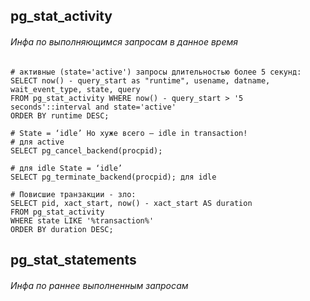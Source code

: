 ## pg_stat_activity
###### Инфа по выполняющимся запросам в данное время
```
# активные (state='active') запросы длительностью более 5 секунд:
SELECT now() - query_start as "runtime", usename, datname, wait_event_type, state, query
FROM pg_stat_activity WHERE now() - query_start > '5 seconds'::interval and state='active'
ORDER BY runtime DESC;
```

```
# State = ‘idle’ Но хуже всего – idle in transaction!
# для active
SELECT pg_cancel_backend(procpid); 
```
```
# для idle State = ‘idle’
SELECT pg_terminate_backend(procpid); для idle
```
```
# Повисшие транзакции - зло:
SELECT pid, xact_start, now() - xact_start AS duration
FROM pg_stat_activity
WHERE state LIKE '%transaction%'
ORDER BY duration DESC;
```
## pg_stat_statements
###### Инфа по раннее выполненным запросам

```



```
